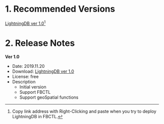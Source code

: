 # 1. Recommended Versions

[LightningDB ver 1.0](https://flashbase.s3.ap-northeast-2.amazonaws.com/latest/flashbase.dev.master.5a6a38.bin)[^1]

# 2. Release Notes

**Ver 1.0**

- Date: 2019.11.20
- Download: [LightningDB ver 1.0](https://flashbase.s3.ap-northeast-2.amazonaws.com/flashbase.dev.master.5a6a38.bin)
- License: free
- Description
    - Initial version
    - Support FBCTL
    - Support geoSpatial functions


[^1]: Copy link address with Right-Clicking and paste when you  try to deploy LightningDB in FBCTL.